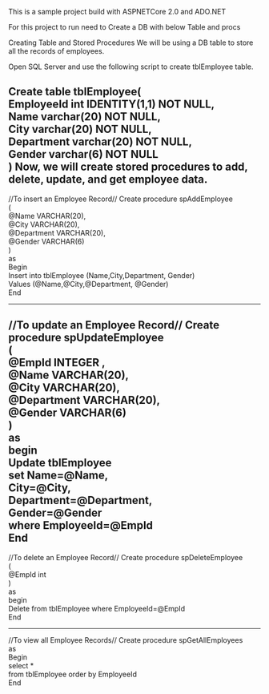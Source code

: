 This is a sample project build with ASPNETCore 2.0 and ADO.NET

For this project to run need to Create a DB with below Table and procs

Creating Table and Stored Procedures
We will be using a DB table to store all the records of employees.

Open SQL Server and use the following script to create tblEmployee table.

Create table tblEmployee(    
    EmployeeId int IDENTITY(1,1) NOT NULL,    
    Name varchar(20) NOT NULL,    
    City varchar(20) NOT NULL,    
    Department varchar(20) NOT NULL,    
    Gender varchar(6) NOT NULL    
)
Now, we will create stored procedures to add, delete, update, and get employee data.
---------------------------------------------------------------------------------------------
//To insert an Employee Record//
Create procedure spAddEmployee     
(    
    @Name VARCHAR(20),     
    @City VARCHAR(20),    
    @Department VARCHAR(20),    
    @Gender VARCHAR(6)    
)    
as     
Begin     
    Insert into tblEmployee (Name,City,Department, Gender)     
    Values (@Name,@City,@Department, @Gender)     
End

--------------------------------------------------------------------------------------------
//To update an Employee Record//
Create procedure spUpdateEmployee      
(      
   @EmpId INTEGER ,    
   @Name VARCHAR(20),     
   @City VARCHAR(20),    
   @Department VARCHAR(20),    
   @Gender VARCHAR(6)    
)      
as      
begin      
   Update tblEmployee       
   set Name=@Name,      
   City=@City,      
   Department=@Department,    
   Gender=@Gender      
   where EmployeeId=@EmpId      
End
-----------------------------------------------------------------------------------------------

//To delete an Employee Record//
Create procedure spDeleteEmployee     
(      
   @EmpId int      
)      
as       
begin      
   Delete from tblEmployee where EmployeeId=@EmpId      
End

----------------------------------------------------------------------------------------------
//To view all Employee Records//
Create procedure spGetAllEmployees    
as    
Begin    
    select *    
    from tblEmployee 
    order by EmployeeId    
End
